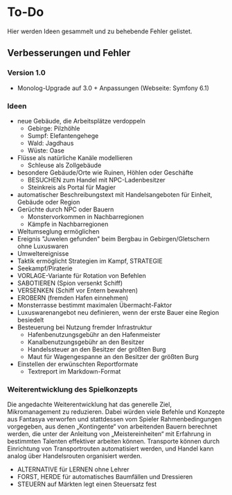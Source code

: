 # To-Do

Hier werden Ideen gesammelt und zu behebende Fehler gelistet.

## Verbesserungen und Fehler


### Version 1.0

- Monolog-Upgrade auf 3.0 + Anpassungen (Webseite: Symfony 6.1)

### Ideen

- neue Gebäude, die Arbeitsplätze verdoppeln
  - Gebirge: Pilzhöhle
  - Sumpf: Elefantengehege
  - Wald: Jagdhaus
  - Wüste: Oase
- Flüsse als natürliche Kanäle modellieren
  - Schleuse als Zollgebäude
- besondere Gebäude/Orte wie Ruinen, Höhlen oder Geschäfte
  - BESUCHEN zum Handel mit NPC-Ladenbesitzer
  - Steinkreis als Portal für Magier
- automatischer Beschreibungstext mit Handelsangeboten für Einheit, Gebäude oder Region
- Gerüchte durch NPC oder Bauern
  - Monstervorkommen in Nachbarregionen
  - Kämpfe in Nachbarregionen
- Weltumseglung ermöglichen
- Ereignis "Juwelen gefunden" beim Bergbau in Gebirgen/Gletschern ohne Luxuswaren
- Umweltereignisse
- Taktik ermöglicht Strategien im Kampf, STRATEGIE
- Seekampf/Piraterie
- VORLAGE-Variante für Rotation von Befehlen
- SABOTIEREN (Spion versenkt Schiff)
- VERSENKEN (Schiff vor Entern bewahren)
- EROBERN (fremden Hafen einnehmen)
- Monsterrasse bestimmt maximalen Übermacht-Faktor
- Luxuswarenangebot neu definieren, wenn der erste Bauer eine Region besiedelt
- Besteuerung bei Nutzung fremder Infrastruktur
  - Hafenbenutzungsgebühr an den Hafenmeister
  - Kanalbenutzungsgebühr an den Besitzer
  - Handelssteuer an den Besitzer der größten Burg
  - Maut für Wagengespanne an den Besitzer der größten Burg
- Einstellen der erwünschten Reportformate
  - Textreport im Markdown-Format

### Weiterentwicklung des Spielkonzepts

Die angedachte Weiterentwicklung hat das generelle Ziel, Mikromanagement zu
reduzieren. Dabei würden viele Befehle und Konzepte aus Fantasya verworfen und
stattdessen vom Spieler Rahmenbedingungen vorgegeben, aus denen „Kontingente“
von arbeitenden Bauern berechnet werden, die unter der Anleitung von
„Meistereinheiten“ mit Erfahrung in bestimmten Talenten effektiver arbeiten
können. Transporte können durch Einrichtung von Transportrouten automatisiert
werden, und Handel kann analog über Handelsrouten organisiert werden.

- ALTERNATIVE für LERNEN ohne Lehrer
- FORST, HERDE für automatisches Baumfällen und Dressieren
- STEUERN auf Märkten legt einen Steuersatz fest

